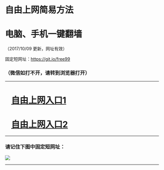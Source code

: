 ﻿# 自由上网简易方法

# 电脑、手机一键翻墙

（2017/10/09 更新，网址有效）

固定短网址：https://git.io/free99

### （微信如打不开，请转到浏览器打开）


***





# &nbsp;&nbsp; <a href="http://ft906122825.fwq-tz-1001.info/fwqtz01.html?t=100900116501 " target="_blank">自由上网入口1</a>
# &nbsp;&nbsp; <a href="http://ft2432726242.fwq-tz-1002.info/fwqtz02.html?t=10090012722 " target="_blank">自由上网入口2</a>
***

### 请记住下图中固定短网址：

<img src="https://s3-us-west-2.amazonaws.com/fwq-1001/yjfq-20170905okok.png" /> 


***

